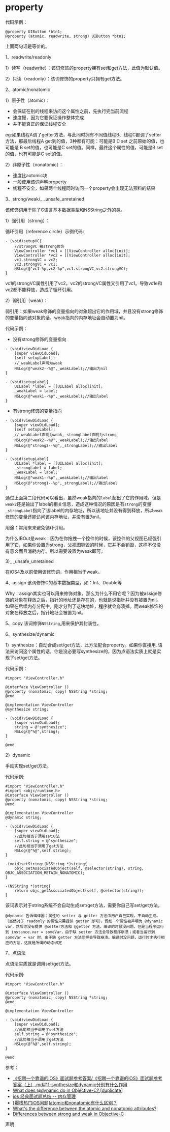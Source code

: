 # property

代码示例：
```
@property UIButton *btn1;
@property (atomic, readwrite, strong) UIButton *btn1;
```

上面两句话是等价的。

1、readwrite/readonly

1）读写（readwrite）：该词修饰的property拥有set和get方法，此值为默认值。

2）只读（readonly）：该词修饰的property只拥有get方法。

2、atomic/nonatomic

1）原子性（atomic）：

* 会保证在别的线程来访问这个属性之前，先执行完当前流程
* 速度慢，因为它要保证操作整体完成
* 并不能真正的保证线程安全

eg:如果线程A调了getter方法，与此同时拥有不同值线程B、线程C都调了setter方法，那最后线程A get到的值，3种都有可能：可能是B C set 之前原始的值，也可能是 B set的值，也可能是C set的值。同样，最终这个属性的值，可能是B set的值，也有可能是C set的值。

2）非原子性（nonatomic）：

* 速度比aotomic块
* 一般使用该词声明property
* 线程不安全，如果两个线程同时访问一个property会出现无法预料的结果

3、strong/weak/_ _unsafe_unretained

该修饰词用于除了C语言基本数据类型和NSString之外的类。

1）强引用（strong）：

循环引用（reference circle）示例代码:

```
- (void)setupVC{
    //strongVC 被strong修饰
    ViewController *vc1 = [[ViewController alloc]init];
    ViewController *vc2 = [[ViewController alloc]init];
    vc1.strongVC = vc2;
    vc2.strongVC = vc1;
    NSLog(@"vc1-%p,vc2-%p",vc1.strongVC,vc2.strongVC);
}
```

vc1的strongVC属性引用了vc2，vc2的strongVC属性又引用了vc1。导致vc1e和vc2都不能释放，造成了循环引用。

2）弱引用（weak）：

弱引用：如果weak修饰的变量指向的对象超出它的作用域，并且没有strong修饰的变量指向该对象的话，weak指向的内存地址会自动置为nil。

代码示例：

* 没有strong修饰的变量指向

```
- (void)viewDidLoad {
    [super viewDidLoad];
    [self setupLabel];
    //_weakLabel声明为weak
    NSLog(@"weak2--%@",_weakLabel);//输出为nil
}

- (void)setupLabel{
    UILabel *label = [[UILabel alloc]init];
    _weakLabel = label;
    NSLog(@"weak1--%p",_weakLabel);//输出label
}
```

* 有strong修饰的变量指向

```
- (void)viewDidLoad {
    [super viewDidLoad];
    [self setupLabel];
    //_weakLabel声明为weak,_strongLabel声明为strong
    NSLog(@"weak2--%@",_weakLabel);//输出label
    NSLog(@"strong2--%@",_strongLabel);//输出label
}

- (void)setupLabel{
    UILabel *label = [[UILabel alloc]init];
    _strongLabel = label;
    _weakLabel = label;
    NSLog(@"weak1--%p",_weakLabel);//输出label
    NSLog(@"strong1--%p",_strongLabel);//输出label
}
```

通过上面第二段代码可以看出，虽然weak指向的`label`超出了它的作用域，但是`weak2`还是输出了label的相关信息，造成这种情况的原因是有`strong`的变量`_strongLabel`指向了该label的内存地址，所以该地址并没有得到释放，所以`weak`修饰的变量还能访问该内存地址，并没有置为nil。

用途：常用来来避免循环引用。

为什么IBOut是weak：因为在你拖拽一个控件的时候，该控件的父视图已经强引用了它，如果你设置为strong，父视图销毁的时候，它并不会销毁，这样不仅没有意义而且消耗内存。所以需要设置为weak即可。

3)_ _unsafe_unretained

在iOS4及以前使用该修饰词，作用相当于weak。

4、assign
该词修饰C的基本数据类型，如：Int、Double等

Why：assign其实也可以用来修饰对象，那么为什么不用它呢？因为被assign修饰的对象在释放之后，指针的地址还是存在的，也就是说指针并没有被置为nil。如果在后续内存分配中，刚才分到了这块地址，程序就会崩溃掉。而weak修饰的对象在释放之后，指针地址会被置为nil。

5、copy
该词修饰`NSString`,用来保护其封装性。

6、synthesize/dynamic

1）synthesize：自动合成set/get方法，此方法配合property。如果你直接用`.`语法来访问这个属性的话，你是没必要写synthesize的，因为点语法实质上就是实现了set/get方法。

代码示例：

```
#import "ViewController.h"

@interface ViewController ()
@property (nonatomic, copy) NSString *string;
@end

@implementation ViewController
@synthesize string;

- (void)viewDidLoad {
    [super viewDidLoad];
    string = @"synthesize";
    NSLog(@"%@",string);
}

@end
```

2）dynamic

手动实现set/get方法。

代码示例:

```
#import "ViewController.h"
#import <objc/runtime.h>
@interface ViewController ()
@property (nonatomic, copy) NSString *string;
@end

@implementation ViewController
@dynamic string;

- (void)viewDidLoad {
    [super viewDidLoad];
    //此句相当于调用set方法
    self.string = @"synthesize";
    //此句相当于调用了get方法
    NSLog(@"%@",self.string);
}

-(void)setString:(NSString *)string{
    objc_setAssociatedObject(self, @selector(string), string, OBJC_ASSOCIATION_RETAIN_NONATOMIC);
}

-(NSString *)string{
    return objc_getAssociatedObject(self, @selector(string));
}
```

该词表示对于string系统不会自动生成set/get方法，需要你自己写set/get方法。

`@dynamic 告诉编译器：属性的 setter 与 getter 方法由用户自己实现，不自动生成。（当然对于 readonly 的属性只需提供 getter 即可）。假如一个属性被声明为 @dynamic var，然后你没有提供 @setter方法和 @getter 方法，编译的时候没问题，但是当程序运行到 instance.var = someVar，由于缺 setter 方法会导致程序崩溃；或者当运行到 someVar = var 时，由于缺 getter 方法同样会导致崩溃。编译时没问题，运行时才执行相应的方法，这就是所谓的动态绑定`

7、点语法

点语法实质就是调用set/get方法。

代码示例:

```
#import "ViewController.h"

@interface ViewController ()
@property (nonatomic, copy) NSString *string;
@end

@implementation ViewController

- (void)viewDidLoad {
    [super viewDidLoad];
    //此句相当于调用了set方法
    self.string = @"synthesize";
    //此句相当于调用了get方法
    NSLog(@"%@",self.string);
}

@end
```

参考：
* [《招聘一个靠谱的iOS》面试题参考答案/《招聘一个靠谱的iOS》面试题参考答案（上）.md#11-synthesize和dynamic分别有什么作用](https://github.com/ChenYilong/iOSInterviewQuestions/blob/master/01《招聘一个靠谱的iOS》面试题参考答案/《招聘一个靠谱的iOS》面试题参考答案（上）.md#11-synthesize和dynamic分别有什么作用)
* [What does @dynamic do in Objective-C? [duplicate]](http://stackoverflow.com/questions/4621952/what-does-dynamic-do-in-objective-c)
* [ios 经典面试题总结 -- 内存管理](http://gold.xitu.io/entry/56d94aa21ea493005dc11e8f)
* [[爆栈热门iOS问题]atomic和nonatomic有什么区别？](http://www.jianshu.com/p/7288eacbb1a2)
* [What's the difference between the atomic and nonatomic attributes?](http://stackoverflow.com/questions/588866/whats-the-difference-between-the-atomic-and-nonatomic-attributes/589392#589392)
* [Differences between strong and weak in Objective-C](http://stackoverflow.com/questions/11013587/differences-between-strong-and-weak-in-objective-c)

声明

